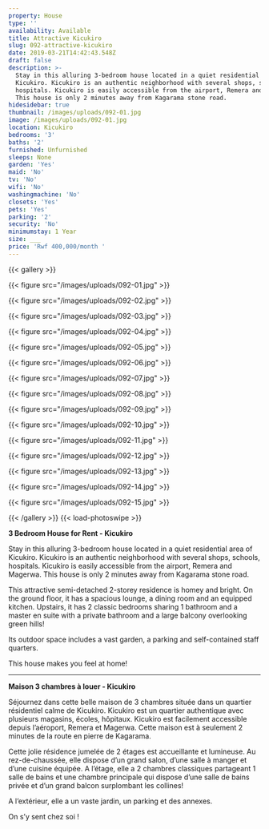 ```yaml
---
property: House
type: ''
availability: Available
title: Attractive Kicukiro
slug: 092-attractive-kicukiro
date: 2019-03-21T14:42:43.548Z
draft: false
description: >-
  Stay in this alluring 3-bedroom house located in a quiet residential area of
  Kicukiro. Kicukiro is an authentic neighborhood with several shops, schools,
  hospitals. Kicukiro is easily accessible from the airport, Remera and Magerwa.
  This house is only 2 minutes away from Kagarama stone road. 
hidesidebar: true
thumbnail: /images/uploads/092-01.jpg
image: /images/uploads/092-01.jpg
location: Kicukiro
bedrooms: '3'
baths: '2'
furnished: Unfurnished
sleeps: None
garden: 'Yes'
maid: 'No'
tv: 'No'
wifi: 'No'
washingmachine: 'No'
closets: 'Yes'
pets: 'Yes'
parking: '2'
security: 'No'
minimumstay: 1 Year
size: ___
price: 'Rwf 400,000/month '
---
```

{{< gallery >}} 

{{< figure src="/images/uploads/092-01.jpg" >}} 

{{< figure src="/images/uploads/092-02.jpg" >}}

 {{< figure src="/images/uploads/092-03.jpg" >}} 

{{< figure src="/images/uploads/092-04.jpg" >}}

{{< figure src="/images/uploads/092-05.jpg" >}}

 {{< figure src="/images/uploads/092-06.jpg" >}}

 {{< figure src="/images/uploads/092-07.jpg" >}}

 {{< figure src="/images/uploads/092-08.jpg" >}}

{{< figure src="/images/uploads/092-09.jpg" >}} 

{{< figure src="/images/uploads/092-10.jpg" >}}

 {{< figure src="/images/uploads/092-11.jpg" >}} 

{{< figure src="/images/uploads/092-12.jpg" >}}

{{< figure src="/images/uploads/092-13.jpg" >}}

{{< figure src="/images/uploads/092-14.jpg" >}}

{{< figure src="/images/uploads/092-15.jpg" >}}

 {{< /gallery >}} {{< load-photoswipe >}}

**3 Bedroom House for Rent - Kicukiro**

Stay in this alluring 3-bedroom house located in a quiet residential area of Kicukiro. Kicukiro is an authentic neighborhood with several shops, schools, hospitals. Kicukiro is easily accessible from the airport, Remera and Magerwa. This house is only 2 minutes away from Kagarama stone road. 

This attractive semi-detached 2-storey residence is homey and bright. On the ground floor, it has a spacious lounge, a dining room and an equipped kitchen. Upstairs, it has 2 classic bedrooms sharing 1 bathroom and a master en suite with a private bathroom and a large balcony overlooking green hills! 

Its outdoor space includes a vast garden, a parking and self-contained staff quarters.

This house makes you feel at home!

- - -

**Maison 3 chambres à louer - Kicukiro**

Séjournez dans cette belle maison de 3 chambres située dans un quartier résidentiel calme de Kicukiro. Kicukiro est un quartier authentique avec plusieurs magasins, écoles, hôpitaux. Kicukiro est facilement accessible depuis l’aéroport, Remera et Magerwa. Cette maison est à seulement 2 minutes de la route en pierre de Kagarama.

Cette jolie résidence jumelée de 2 étages est accueillante et lumineuse. Au rez-de-chaussée, elle dispose d’un grand salon, d’une salle à manger et d’une cuisine équipée. A l’étage, elle a 2 chambres classiques partageant 1 salle de bains et une chambre principale qui dispose d’une salle de bains privée et d’un grand balcon surplombant les collines!

A l’extérieur, elle a un vaste jardin, un parking et des annexes.

On s’y sent chez soi !
